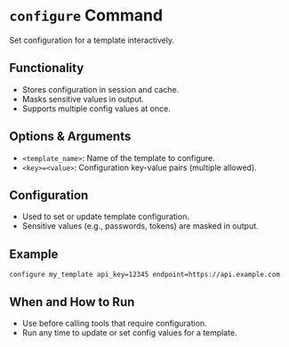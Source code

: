# `configure` Command

Set configuration for a template interactively.

## Functionality
- Stores configuration in session and cache.
- Masks sensitive values in output.
- Supports multiple config values at once.

## Options & Arguments
- `<template_name>`: Name of the template to configure.
- `<key>=<value>`: Configuration key-value pairs (multiple allowed).

## Configuration
- Used to set or update template configuration.
- Sensitive values (e.g., passwords, tokens) are masked in output.

## Example
```
configure my_template api_key=12345 endpoint=https://api.example.com
```

## When and How to Run
- Use before calling tools that require configuration.
- Run any time to update or set config values for a template.
